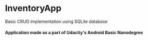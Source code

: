 # InventoryApp
Basic CRUD implementation using SQLite database

#### Application made as a part of Udacity's Android Basic Nanodegree
